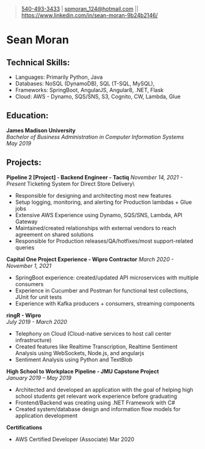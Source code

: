 > [540-493-3433](tel:5404933433) | [spmoran_124@hotmail.com](mailto:spmoran_124@hotmail.com)
> || https://www.linkedin.com/in/sean-moran-9b24b2146/
# Sean Moran


## Technical Skills:
-	Languages: Primarily Python, Java
-	Databases: NoSQL (DynamoDB), SQL (T-SQL, MySQL), 
-	Frameworks: SpringBoot, AngularJS, Angular8, .NET, Flask
-   Cloud: AWS - Dynamo, SQS/SNS, S3, Cognito, CW, Lambda, Glue

## Education:
**James Madison University**			  		       
*Bachelor of Business Administration in Computer Information Systems*           
*May 2019*

## Projects:

**Pipeline 2 [Project] - Backend Engineer - Tactiq**
_November 14, 2021 - Present_
	Ticketing System for Direct Store Delivery\
- Responsible for designing and architecting most new features
- Setup logging, monitoring, and alerting for Production lambdas + Glue jobs
- Extensive AWS Experience using Dynamo, SQS/SNS, Lambda, API Gateway
- Maintained/created relationships with external vendors to reach agreement on shared solutions
- Responsible for Production releases/QA/hotfixes/most support-related queries

**Capital One Project Experience - Wipro Contractor**
*March 2020 - November 1, 2021*
-	SpringBoot experience: created/updated API microservices with multiple consumers
-	Experience in Cucumber and Postman for functional test collections, JUnit for unit tests
-	Experience with Kafka producers + consumers, streaming components

**ringR - Wipro**											 
*July 2019 - March 2020*
-	Telephony on Cloud (Cloud-native services to host call center infrastructure)
-	Created features like Realtime Transcription, Realtime Sentiment Analysis using WebSockets, Node.js, and angularjs
-   Sentiment Analysis using Python and TextBlob

**High School to Workplace Pipeline - JMU Capstone Project**		          
*January 2019 – May 2019*
-	Architected and developed an application with the goal of helping high school students get relevant work experience before graduating
-	Frontend/Backend was creating using .NET Framework with C#
-	Created system/database design and information flow models for application development


**Certifications**
-	AWS Certified Developer (Associate) 			                  Mar 2020
